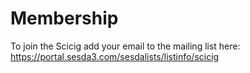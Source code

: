 # Membership

To join the Scicig add your email to the mailing list here: https://portal.sesda3.com/sesdalists/listinfo/scicig
